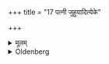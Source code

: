 +++
title = "17 पत्नी जुहुयादित्येके"

+++

<details><summary>मूलम्</summary>

पत्नी जुहुयादित्येके १७
</details>

<details><summary>Oldenberg</summary>

17. Some (teachers say) that his wife may offer these oblations, 
</details>
